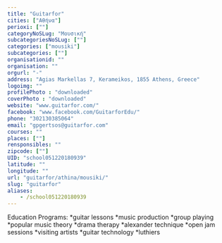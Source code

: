 ```yaml
---
title: "Guitarfor"
cities: ["Αθήνα"]
perioxi: [""]
categoryNoSLug: "Μουσική"
subcategoriesNoSLug: [""]
categories: ["mousiki"]
subcategories: [""]
organisationid: ""
organisation: ""
orgurl: "-"
address: "Agias Markellas 7, Kerameikos, 1855 Athens, Greece"
logoimg: ""
profilePhoto : "downloaded"
coverPhoto : "downloaded"
website: "www.guitarfor.com/"
facebook: "www.facebook.com/GuitarforEdu/"
phone: "302130385064"
email: "gpgertsos@guitarfor.com"
courses: ""
places: [""]
rensponsibles: ""
zipcode: [""]
UID: "school051220180939"
latitude: ""
longitude: ""
url: "guitarfor/athina/mousiki/"
slug: "guitarfor"
aliases:
    - /school051220180939
---
```





Education Programs: *guitar lessons *music production *group playing *popular music theory *drama therapy *alexander technique *open jam sessions *visiting artists *guitar technology *luthiers